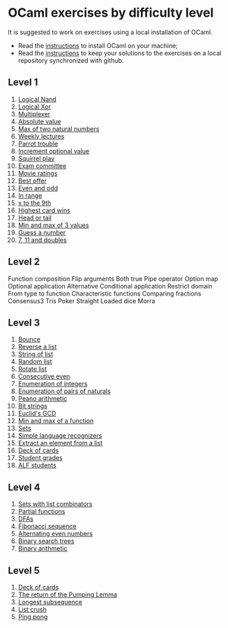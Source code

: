 # OCaml exercises by difficulty level

It is suggested to work on exercises using a local installation of OCaml. 
- Read the [instructions](tutorials/install-ocaml.md) to install OCaml on your machine;
- Read the [instructions](tutorials/setup-git.md) to keep your solutions to the exercises on a local repository synchronized with github.

## Level 1

1. [Logical Nand](1/nand)
1. [Logical Xor](1/xor)
1. [Multiplexer](1/mux)
1. [Absolute value](1/absolute-value)
1. [Max of two natural numbers](1/maxnat)
1. [Weekly lectures](1/weekly-lectures)
1. [Parrot trouble](1/parrot-trouble)
1. [Increment optional value](1/increment-option)
1. [Squirrel play](1/squirrel-play)
1. [Exam committee](1/exam-committee)
1. [Movie ratings](1/movie-ratings)
1. [Best offer](1/best-offer)
1. [Even and odd](1/even-odd)
1. [In range](1/in-range)
1. [x to the 9th](1/exp9)
1. [Highest card wins](1/highest-card-wins)
1. [Head or tail](1/head-or-tail)
1. [Min and max of 3 values](1/minmax3)
1. [Guess a number](1/guess5)
1. [7, 11 and doubles](1/7-11-doubles)

## Level 2

Function composition
Flip arguments
Both true
Pipe operator
Option map
Optional application
Alternative
Conditional application
Restrict domain
From type to function
Characteristic functions
Comparing fractions
Consensus3
Tris
Poker
Straight
Loaded dice
Morra

## Level 3

1. [Bounce](3/bounce)
1. [Reverse a list](3/rev-list)
1. [String of list](3/string-of-list)
1. [Random list](3/rnd-list)
1. [Rotate list](3/rotate-list)
1. [Consecutive even](3/consecutive-even)
1. [Enumeration of integers](3/enum-int)
1. [Enumeration of pairs of naturals](3/enum-nat-nat)
1. [Peano arithmetic](3/peano)
1. [Bit strings](3/bitstrings)
1. [Euclid's GCD](3/euclid-gcd)
1. [Min and max of a function](3/minmaxfun)
1. [Sets](3/set)
1. [Simple language recognizers](3/lang-recognizers)
1. [Extract an element from a list](3/extract)
1. [Deck of cards](3/deck-of-cards)
1. [Student grades](3/cumlaude)
1. [ALF students](3/alf-students)

## Level 4

1. [Sets with list combinators](4/set-fold)
1. [Partial functions](4/partial-functions)
1. [DFAs](4/dfa)
1. [Fibonacci sequence](4/fibonacci-seq)
1. [Alternating even numbers](4/alt-even)
1. [Binary search trees](4/binary-search-tree)
1. [Binary arithmetic](4/binary-arithmetic)

## Level 5

1. [Deck of cards](5/deck-of-cards)
1. [The return of the Pumping Lemma](5/pumping-lemma)
1. [Longest subsequence](5/longsub)
1. [List crush](5/list-crush)
1. [Ping pong](5/ping-pong)
